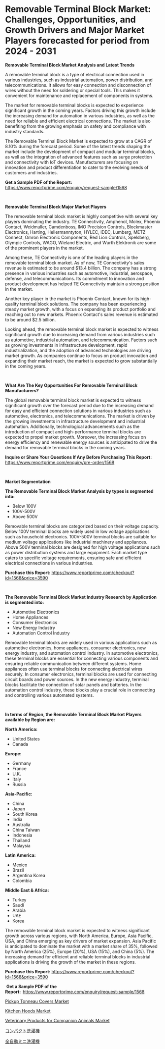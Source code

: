 <p><h1>Removable Terminal Block Market: Challenges, Opportunities, and Growth Drivers and Major Market Players forecasted for period from 2024 - 2031</h1></p><p><strong>Removable Terminal Block Market Analysis and Latest Trends</strong></p>
<p><p>A removable terminal block is a type of electrical connection used in various industries, such as industrial automation, power distribution, and telecommunications. It allows for easy connection and disconnection of wires without the need for soldering or special tools. This makes it convenient for maintenance and replacement of components in systems.</p><p>The market for removable terminal blocks is expected to experience significant growth in the coming years. Factors driving this growth include the increasing demand for automation in various industries, as well as the need for reliable and efficient electrical connections. The market is also benefiting from the growing emphasis on safety and compliance with industry standards.</p><p>The Removable Terminal Block Market is expected to grow at a CAGR of 8.10% during the forecast period. Some of the latest trends shaping the market include the development of compact and modular terminal blocks, as well as the integration of advanced features such as surge protection and connectivity with IoT devices. Manufacturers are focusing on innovation and product differentiation to cater to the evolving needs of customers and industries.</p></p>
<p><strong>Get a Sample PDF of the Report:&nbsp;</strong> <a href="https://www.reportprime.com/enquiry/request-sample/1568">https://www.reportprime.com/enquiry/request-sample/1568</a></p>
<p>&nbsp;</p>
<p><strong>Removable Terminal Block Major Market Players</strong></p>
<p><p>The removable terminal block market is highly competitive with several key players dominating the industry. TE Connectivity, Amphenol, Molex, Phoenix Contact, Weidmuller, Camdenboss, IMO Precision Controls, Blockmaster Electronics, Harting, Hellermanntyton, HYLEC, IDEC, Lumberg, METZ Connect, Omron Electronic Components, Red Lion Controls, Spelsberg, Olympic Controls, WAGO, Wieland Electric, and Wurth Elektronik are some of the prominent players in the market.</p><p>Among these, TE Connectivity is one of the leading players in the removable terminal block market. As of now, TE Connectivity's sales revenue is estimated to be around $13.4 billion. The company has a strong presence in various industries such as automotive, industrial, aerospace, defense, and telecommunications. Its commitment to innovation and product development has helped TE Connectivity maintain a strong position in the market.</p><p>Another key player in the market is Phoenix Contact, known for its high-quality terminal block solutions. The company has been experiencing steady market growth, with a focus on expanding its product portfolio and reaching out to new markets. Phoenix Contact's sales revenue is estimated to be around $2.5 billion.</p><p>Looking ahead, the removable terminal block market is expected to witness significant growth due to increasing demand from various industries such as automotive, industrial automation, and telecommunication. Factors such as growing investments in infrastructure development, rapid industrialization, and the adoption of advanced technologies are driving market growth. As companies continue to focus on product innovation and expanding their market reach, the market is expected to grow substantially in the coming years.</p></p>
<p>&nbsp;</p>
<p><strong>What Are The Key Opportunities For Removable Terminal Block Manufacturers?</strong></p>
<p><p>The global removable terminal block market is expected to witness significant growth over the forecast period due to the increasing demand for easy and efficient connection solutions in various industries such as automotive, electronics, and telecommunications. The market is driven by the growing investments in infrastructure development and industrial automation. Additionally, technological advancements such as the introduction of compact and high-performance terminal blocks are expected to propel market growth. Moreover, the increasing focus on energy efficiency and renewable energy sources is anticipated to drive the demand for removable terminal blocks in the coming years.</p></p>
<p><strong>Inquire or Share Your Questions If Any Before Purchasing This Report:</strong> <a href="https://www.reportprime.com/enquiry/pre-order/1568">https://www.reportprime.com/enquiry/pre-order/1568</a></p>
<p>&nbsp;</p>
<p><strong>Market Segmentation</strong></p>
<p><strong>The Removable Terminal Block Market Analysis by types is segmented into:</strong></p>
<p><ul><li>Below 100V</li><li>100V-500V</li><li>Above 500V</li></ul></p>
<p><p>Removable terminal blocks are categorized based on their voltage capacity. Below 100V terminal blocks are widely used in low voltage applications such as household electronics. 100V-500V terminal blocks are suitable for medium voltage applications like industrial machinery and appliances. Above 500V terminal blocks are designed for high voltage applications such as power distribution systems and large equipment. Each market type caters to specific voltage requirements, ensuring safe and efficient electrical connections in various industries.</p></p>
<p><strong>Purchase this Report:&nbsp;</strong><a href="https://www.reportprime.com/checkout?id=1568&price=3590">https://www.reportprime.com/checkout?id=1568&price=3590</a></p>
<p>&nbsp;</p>
<p><strong>The Removable Terminal Block Market Industry Research by Application is segmented into:</strong></p>
<p><ul><li>Automotive Electronics</li><li>Home Appliances</li><li>Consumer Electronics</li><li>New Energy Industry</li><li>Automation Control Industry</li></ul></p>
<p><p>Removable terminal blocks are widely used in various applications such as automotive electronics, home appliances, consumer electronics, new energy industry, and automation control industry. In automotive electronics, these terminal blocks are essential for connecting various components and ensuring reliable communication between different systems. Home appliances often use terminal blocks for connecting electrical wires securely. In consumer electronics, terminal blocks are used for connecting circuit boards and power sources. In the new energy industry, terminal blocks facilitate the connection of solar panels and batteries. In the automation control industry, these blocks play a crucial role in connecting and controlling various automated systems.</p></p>
<p>&nbsp;</p>
<p><strong>In terms of Region, the Removable Terminal Block Market Players available by Region are:</strong></p>
<p>
    <p> <strong> North America: </strong>
        <ul>
            <li>United States</li>
            <li>Canada</li>
        </ul>
        </p> 
    <p> <strong> Europe: </strong>
        <ul>
            <li>Germany</li>
            <li>France</li>
            <li>U.K.</li>
            <li>Italy</li>
            <li>Russia</li>
        </ul>
        </p> 
    <p> <strong> Asia-Pacific: </strong>
        <ul>
            <li>China</li>
            <li>Japan</li>
            <li>South Korea</li>
            <li>India</li>
            <li>Australia</li>
            <li>China Taiwan</li>
            <li>Indonesia</li>
            <li>Thailand</li>
            <li>Malaysia</li>
        </ul>
        </p> 
    <p> <strong> Latin America: </strong>
        <ul>
            <li>Mexico</li>
            <li>Brazil</li>
            <li>Argentina Korea</li>
            <li>Colombia</li>
        </ul>
        </p> 
    <p> <strong> Middle East & Africa: </strong>
        <ul>
            <li>Turkey</li>
            <li>Saudi</li>
            <li>Arabia</li>
            <li>UAE</li>
            <li>Korea</li>
        </ul>
    </p>
    </p>
<p><p>The removable terminal block market is expected to witness significant growth across various regions, with North America, Europe, Asia Pacific, USA, and China emerging as key drivers of market expansion. Asia Pacific is anticipated to dominate the market with a market share of 35%, followed by North America (25%), Europe (20%), USA (15%), and China (5%). The increasing demand for efficient and reliable terminal blocks in industrial applications is driving the growth of the market in these regions.</p></p>
<p><strong>Purchase this Report: </strong><a href="https://www.reportprime.com/checkout?id=1568&price=3590">https://www.reportprime.com/checkout?id=1568&price=3590</a></p>
<p>&nbsp;<strong>Get a Sample PDF of the Report:&nbsp;&nbsp;</strong><a href="https://www.reportprime.com/enquiry/request-sample/1568">https://www.reportprime.com/enquiry/request-sample/1568</a></p>
<p><strong></strong></p>
<p><p><a href="https://issuu.com/reportprime-2/docs/pickup-tonneau-covers-market-size-2030.pptx">Pickup Tonneau Covers Market</a></p><p><a href="https://github.com/changoleonlaverguenzanoexiste/Market-Research-Report-List-2/blob/main/kitchen-hoods-market.md">Kitchen Hoods Market</a></p><p><a href="https://github.com/tamvrosiya/Market-Research-Report-List-3/blob/main/veterinary-products-for-companion-animals-market.md">Veterinary Products for Companion Animals Market</a></p><p><a href="https://github.com/dzy793153605/Market-Research-Report-List-1/blob/main/86374189720.md">コンパクト洗濯機</a></p><p><a href="https://github.com/EthanMorar2011/Market-Research-Report-List-1/blob/main/93280279721.md">全自動ミニ洗濯機</a></p></p>